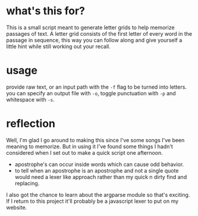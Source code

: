 # what's this for?

This is a small script meant to generate letter grids to help memorize passages of text. A letter grid consists of the first letter of every word in the passage in sequence, this way you can follow along and give yourself a little hint while still working out your recall.

# usage

provide raw text, or an input path with the `-f` flag to be turned into letters. you can specify an output file with `-o`, toggle punctuation with `-p` and whitespace with `-s`.

# reflection

Well, I'm glad I go around to making this since I've some songs I've been meaning to memorize. But in using it I've found some things I hadn't considered when I set out to make a quick script one afternoon.
- apostrophe's can occur inside words which can cause odd behavior.
- to tell when an apostrophe is an apostrophe and not a single quote would need a lexer like approach rather than my quick n dirty find and replacing.

I also got the chance to learn about the argparse module so that's exciting. If I return to this project it'll probably be a javascript lexer to put on my website.
